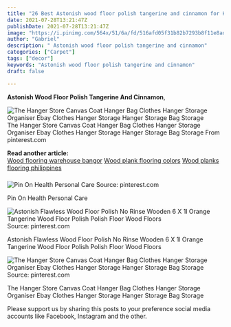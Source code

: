 ```yaml
---
title: "26 Best Astonish wood floor polish tangerine and cinnamon for Home Decor"
date: 2021-07-28T13:21:47Z
publishDate: 2021-07-28T13:21:47Z
image: "https://i.pinimg.com/564x/51/6a/fd/516afd05f31b82b7293b8f11e8ad7b4e.jpg"
author: "Gabriel"
description: " Astonish wood floor polish tangerine and cinnamon"
categories: ["Carpet"]
tags: ["decor"]
keywords: "Astonish wood floor polish tangerine and cinnamon"
draft: false

---
```

<!-- Head tag Code -->
**Astonish Wood Floor Polish Tangerine And Cinnamon**, 

![The Hanger Store Canvas Coat Hanger Bag Clothes Hanger Storage Organiser Ebay Clothes Hanger Storage Hanger Storage Bag Storage](https://i.pinimg.com/564x/51/6a/fd/516afd05f31b82b7293b8f11e8ad7b4e.jpg "The Hanger Store Canvas Coat Hanger Bag Clothes Hanger Storage Organiser Ebay Clothes Hanger Storage Hanger Storage Bag Storage")
The Hanger Store Canvas Coat Hanger Bag Clothes Hanger Storage Organiser Ebay Clothes Hanger Storage Hanger Storage Bag Storage From pinterest.com

**Read another article:**  
[Wood flooring warehouse bangor](/wood-flooring-warehouse-bangor/)
[Wood plank flooring colors](/wood-plank-flooring-colors/)
[Wood planks flooring philippines](/wood-planks-flooring-philippines/)




### 

 


![Pin On Health Personal Care](https://i.pinimg.com/564x/4a/aa/c5/4aaac5360fe0ca7c883ed03deb4ff647.jpg "Pin On Health Personal Care")
Source: pinterest.com

Pin On Health Personal Care  

![Astonish Flawless Wood Floor Polish No Rinse Wooden 6 X 1l Orange Tangerine Wood Floor Polish Polish Floor Wood Floors](https://i.pinimg.com/originals/c2/bd/70/c2bd703cd2ea95ded715482bf3a12f58.png "Astonish Flawless Wood Floor Polish No Rinse Wooden 6 X 1l Orange Tangerine Wood Floor Polish Polish Floor Wood Floors")
Source: pinterest.com

Astonish Flawless Wood Floor Polish No Rinse Wooden 6 X 1l Orange Tangerine Wood Floor Polish Polish Floor Wood Floors  

![The Hanger Store Canvas Coat Hanger Bag Clothes Hanger Storage Organiser Ebay Clothes Hanger Storage Hanger Storage Bag Storage](https://i.pinimg.com/564x/51/6a/fd/516afd05f31b82b7293b8f11e8ad7b4e.jpg "The Hanger Store Canvas Coat Hanger Bag Clothes Hanger Storage Organiser Ebay Clothes Hanger Storage Hanger Storage Bag Storage")
Source: pinterest.com

The Hanger Store Canvas Coat Hanger Bag Clothes Hanger Storage Organiser Ebay Clothes Hanger Storage Hanger Storage Bag Storage  

Please support us by sharing this posts to your preference social media accounts like Facebook, Instagram and the other.

